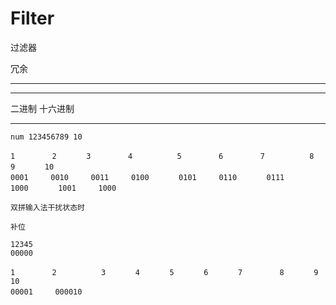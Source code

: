 # Filter
过滤器

冗余

----------
----------
   二进制
   十六进制
   
   ----------
    num 123456789 10
    
    1　　　　　2　　　　3　　　　　4　　　　　　5　　　　　6　　　　　7　　　　　　8　　　　　9　　　　10
    0001　　　0010　　　0011　　　0100　　　　0101　　　0110　　　　0111　　　　1000　　　　1001　　　1000
    
    双拼输入法干扰状态时
    
    补位
    
    12345
    00000
    
    1　　　　　2　　　　　　3　　　　4　　　　5　　　　6　　　　7　　　　　8　　　　9　　　　　10
    00001　　　000010
    
    
    
    
    
    
